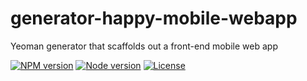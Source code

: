 generator-happy-mobile-webapp
=============================

Yeoman generator that scaffolds out a front-end  mobile web app

[![NPM version](https://img.shields.io/npm/v/generator-happy-mobile-webapp.svg?style=flat)](https://www.npmjs.com/package/generator-happy-mobile-webapp)
[![Node version](https://img.shields.io/node/v/generator-happy-mobile-webapp.svg?style=flat)](https://www.npmjs.com/package/generator-happy-mobile-webapp)
[![License](https://img.shields.io/npm/l/generator-happy-mobile-webapp.svg?style=flat)](https://github.com/zerob13/generator-happy-mobile-webapp)
